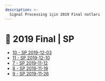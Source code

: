 ```yaml
---
description: >-
  Signal Processing için 2019 Final notları
---
```


# 📅 2019 Final \| SP

<!--YPackage.YGitbookIntegration-tarafından-otomatik-oluşturulmuştur-->

- [10 - SP 2019-12-03](10%20-%20SP%202019-12-03.pdf)
- [11 - SP 2019-12-10](11%20-%20SP%202019-12-10.pdf)
- [7 - SP 2019-11-12](7%20-%20SP%202019-11-12.pdf)
- [8 - SP 2019-11-19](8%20-%20SP%202019-11-19.pdf)
- [9 - SP 2019-11-26](9%20-%20SP%202019-11-26.pdf)

<!--YPackage.YGitbookIntegration-tarafından-otomatik-oluşturulmuştur-->
